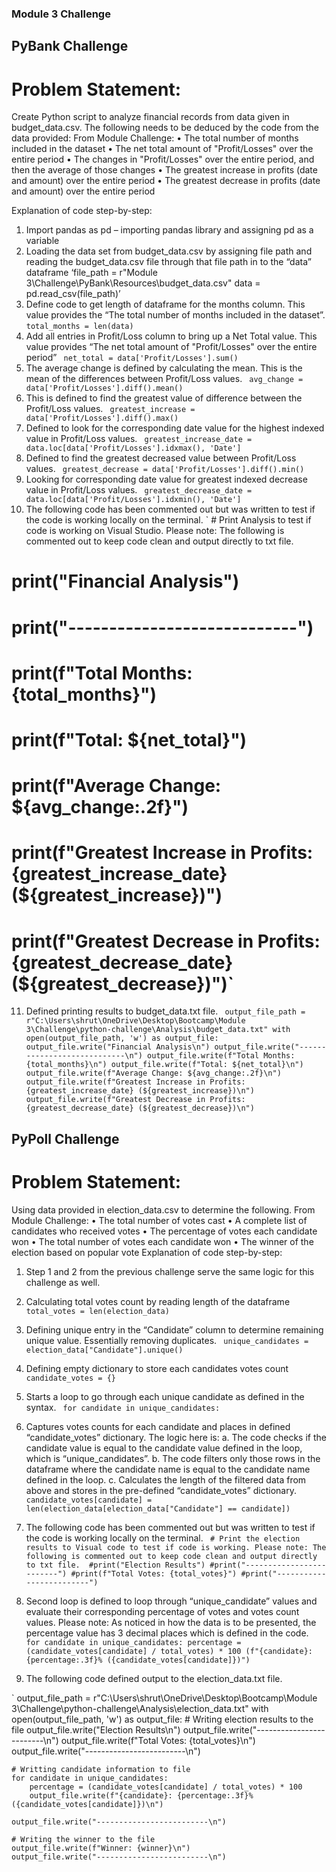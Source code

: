### Module 3 Challenge
## PyBank Challenge

# Problem Statement:
Create Python script to analyze financial records from data given in budget_data.csv.  The following needs to be deduced by the code from the data provided:
From Module Challenge:
•	The total number of months included in the dataset
•	The net total amount of "Profit/Losses" over the entire period
•	The changes in "Profit/Losses" over the entire period, and then the average of those changes
•	The greatest increase in profits (date and amount) over the entire period
•	The greatest decrease in profits (date and amount) over the entire period

Explanation of code step-by-step:
1.	Import pandas as pd  – importing pandas library and assigning pd as a variable
2.	Loading the data set from budget_data.csv by assigning file path and reading the budget_data.csv file through that file path in to the “data” dataframe
‘file_path = r"Module 3\Challenge\PyBank\Resources\budget_data.csv"
data = pd.read_csv(file_path)’
3.	Define code to get length of dataframe for the months column. This value provides the “The total number of months included in the dataset”.
`total_months = len(data)`
4.	Add all entries in Profit/Loss column to bring up a Net Total value. This value provides “The net total amount of "Profit/Losses" over the entire period”
` net_total = data['Profit/Losses'].sum()`
5.	The average change is defined by calculating the mean. This is the mean of the differences between Profit/Loss values. 
` avg_change = data['Profit/Losses'].diff().mean()`
6.	This is defined to find the greatest value of difference between the Profit/Loss values. 
` greatest_increase = data['Profit/Losses'].diff().max()`
7.	Defined to look for the corresponding date value for the highest indexed value in Profit/Loss values.
` greatest_increase_date = data.loc[data['Profit/Losses'].idxmax(), 'Date']`
8.	Defined to find the greatest decreased value between Profit/Loss values.
` greatest_decrease = data['Profit/Losses'].diff().min()`
9.	Looking for corresponding date value for greatest indexed decrease value in Profit/Loss values. 
` greatest_decrease_date = data.loc[data['Profit/Losses'].idxmin(), 'Date']`
10.	The following code has been commented out but was written to test if the code is working locally on the terminal. 
` # Print Analysis to test if code is working on Visual Studio. Please note: The following is commented out to keep code clean and output directly to txt file.
# print("Financial Analysis")
# print("----------------------------")
# print(f"Total Months: {total_months}")
# print(f"Total: ${net_total}")
# print(f"Average Change: ${avg_change:.2f}")
# print(f"Greatest Increase in Profits: {greatest_increase_date} (${greatest_increase})")
# print(f"Greatest Decrease in Profits: {greatest_decrease_date} (${greatest_decrease})")`

11.	Defined printing results to budget_data.txt file.
` output_file_path = r"C:\Users\shrut\OneDrive\Desktop\Bootcamp\Module 3\Challenge\python-challenge\Analysis\budget_data.txt"
with open(output_file_path, 'w') as output_file:
    output_file.write("Financial Analysis\n")
    output_file.write("----------------------------\n")
    output_file.write(f"Total Months: {total_months}\n")
    output_file.write(f"Total: ${net_total}\n")
    output_file.write(f"Average Change: ${avg_change:.2f}\n")
    output_file.write(f"Greatest Increase in Profits: {greatest_increase_date} (${greatest_increase})\n")
    output_file.write(f"Greatest Decrease in Profits: {greatest_decrease_date} (${greatest_decrease})\n")`

## PyPoll Challenge
# Problem Statement:
Using data provided in election_data.csv to determine the following.
From Module Challenge:
•	The total number of votes cast
•	A complete list of candidates who received votes
•	The percentage of votes each candidate won
•	The total number of votes each candidate won
•	The winner of the election based on popular vote
Explanation of code step-by-step:
1.	Step 1 and 2 from the previous challenge serve the same logic for this challenge as well. 
2.	Calculating total votes count by reading length of the dataframe 
` total_votes = len(election_data)`
3.	Defining unique entry in the “Candidate” column to determine remaining unique value. Essentially removing duplicates. 
` unique_candidates = election_data["Candidate"].unique()`
4.	Defining empty dictionary to store each candidates votes count
` candidate_votes = {}`
5.	Starts a loop to go through each unique candidate as defined in the syntax.
` for candidate in unique_candidates:`
6.	Captures votes counts for each candidate and places in defined “candidate_votes” dictionary. The logic here is:
a.	The code checks if the candidate value is equal to the candidate value defined in the loop, which is “unique_candidates”.
b.	The code filters only those rows in the dataframe where the candidate name is equal to the candidate name defined in the loop. 
c.	Calculates the length of the filtered data from above and stores in the pre-defined “candidate_votes” dictionary.
` candidate_votes[candidate] = len(election_data[election_data["Candidate"] == candidate])`
7.	The following code has been commented out but was written to test if the code is working locally on the terminal. 
` # Print the election results to Visual code to test if code is working. Please note: The following is commented out to keep code clean and output directly to txt file. 
#print("Election Results")
#print("-------------------------")
#print(f"Total Votes: {total_votes}")
#print("-------------------------")`

8.	Second loop is defined to loop through “unique_candidate” values and evaluate their corresponding percentage of votes and votes count values. Please note: As noticed in how the data is to be presented, the percentage value has 3 decimal places which is defined in the code. 
` for candidate in unique_candidates:
    percentage = (candidate_votes[candidate] / total_votes) * 100
    (f"{candidate}: {percentage:.3f}% ({candidate_votes[candidate]})")`

9.	The following code defined output to the election_data.txt file. 

` output_file_path = r"C:\Users\shrut\OneDrive\Desktop\Bootcamp\Module 3\Challenge\python-challenge\Analysis\election_data.txt"
with open(output_file_path, 'w') as output_file:
    # Writing election results to the file
    output_file.write("Election Results\n")
    output_file.write("-------------------------\n")
    output_file.write(f"Total Votes: {total_votes}\n")
    output_file.write("-------------------------\n")
   
    # Writting candidate information to file
    for candidate in unique_candidates:
        percentage = (candidate_votes[candidate] / total_votes) * 100
        output_file.write(f"{candidate}: {percentage:.3f}% ({candidate_votes[candidate]})\n")
   
    output_file.write("-------------------------\n")
    
    # Writing the winner to the file
    output_file.write(f"Winner: {winner}\n")
    output_file.write("-------------------------\n")


